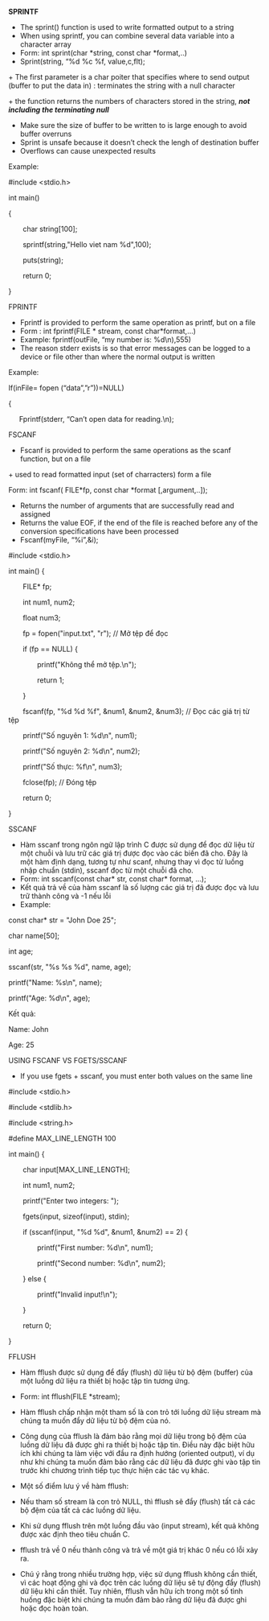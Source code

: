 ﻿**SPRINTF**

- The sprint() function is used to write formatted output to a string
- When using sprintf, you can combine several data variable into a character array
- Form: int sprint(char \*string, const char \*format,..)
- Sprint(string, “%d %c %f, value,c,flt);

\+ The first parameter is a char poiter that specifies where to send output (buffer to put the data in) : terminates the string with a null character

\+ the function returns the numbers of characters stored in the string, ***not including the terminating null***

- Make sure the size of buffer to be written to is large enough to avoid buffer overruns
- Sprint is unsafe because it doesn’t check the lengh of destination buffer
- Overflows can cause unexpected results

Example:

#include <stdio.h>

int main()

{

`    `char string[100];

`    `sprintf(string,"Hello viet nam %d",100);

`    `puts(string);

`    `return 0;

}

FPRINTF

- Fprintf is provided to perform the same operation as printf, but on a file
- Form : int fprintf(FILE \* stream, const char\*format,…)
- Example: fprintf(outFile, “my number is: %d\n),555)
- The reason stderr exists is so that error messages can be logged to a device or file other than where the normal output is written

Example:

If(inFile= fopen (“data”,”r”))=NULL)

{

`	`Fprintf(stderr, “Can’t open data for reading.\n);

FSCANF

- Fscanf is provided to perform the same operations as the scanf function, but on a file

\+ used to read formatted input (set of charracters) form a file

Form: int fscanf( FILE\*fp, const char \*format [,argument,..]);

- Returns the number of arguments that are successfully read and assigned
- Returns the value EOF, if the end of the file is reached before any of the conversion specifications have been processed
- Fscanf(myFile, “%i”,&i);

#include <stdio.h>

int main() {

`    `FILE\* fp;

`    `int num1, num2;

`    `float num3;

`    `fp = fopen("input.txt", "r");  // Mở tệp để đọc

`    `if (fp == NULL) {

`        `printf("Không thể mở tệp.\n");

`        `return 1;

`    `}

`    `fscanf(fp, "%d %d %f", &num1, &num2, &num3);  // Đọc các giá trị từ tệp

`    `printf("Số nguyên 1: %d\n", num1);

`    `printf("Số nguyên 2: %d\n", num2);

`    `printf("Số thực: %f\n", num3);

`    `fclose(fp);  // Đóng tệp

`    `return 0;

}

SSCANF

- Hàm sscanf trong ngôn ngữ lập trình C được sử dụng để đọc dữ liệu từ một chuỗi và lưu trữ các giá trị được đọc vào các biến đã cho. Đây là một hàm định dạng, tương tự như scanf, nhưng thay vì đọc từ luồng nhập chuẩn (stdin), sscanf đọc từ một chuỗi đã cho.
- Form: int sscanf(const char\* str, const char\* format, ...); 
- Kết quả trả về của hàm sscanf là số lượng các giá trị đã được đọc và lưu trữ thành công và -1 nếu lỗi
- Example: 

const char\* str = "John Doe 25";

char name[50];

int age;

sscanf(str, "%s %s %d", name, age);

printf("Name: %s\n", name);

printf("Age: %d\n", age);

Kết quả: 

Name: John

Age: 25

USING FSCANF VS FGETS/SSCANF

- If you use fgets + sscanf, you must enter both values on the same line

#include <stdio.h>

#include <stdlib.h>

#include <string.h>

#define MAX\_LINE\_LENGTH 100

int main() {

`    `char input[MAX\_LINE\_LENGTH];

`    `int num1, num2;

`    `printf("Enter two integers: ");

`    `fgets(input, sizeof(input), stdin);

`    `if (sscanf(input, "%d %d", &num1, &num2) == 2) {

`        `printf("First number: %d\n", num1);

`        `printf("Second number: %d\n", num2);

`    `} else {

`        `printf("Invalid input!\n");

`    `}

`    `return 0;

}

FFLUSH

- Hàm fflush được sử dụng để đẩy (flush) dữ liệu từ bộ đệm (buffer) của một luồng dữ liệu ra thiết bị hoặc tập tin tương ứng.
- Form: int fflush(FILE \*stream);
- Hàm fflush chấp nhận một tham số là con trỏ tới luồng dữ liệu stream mà chúng ta muốn đẩy dữ liệu từ bộ đệm của nó.

- Công dụng của fflush là đảm bảo rằng mọi dữ liệu trong bộ đệm của luồng dữ liệu đã được ghi ra thiết bị hoặc tập tin. Điều này đặc biệt hữu ích khi chúng ta làm việc với đầu ra định hướng (oriented output), ví dụ như khi chúng ta muốn đảm bảo rằng các dữ liệu đã được ghi vào tập tin trước khi chương trình tiếp tục thực hiện các tác vụ khác.

- Một số điểm lưu ý về hàm fflush:

- Nếu tham số stream là con trỏ NULL, thì fflush sẽ đẩy (flush) tất cả các bộ đệm của tất cả các luồng dữ liệu.
- Khi sử dụng fflush trên một luồng đầu vào (input stream), kết quả không được xác định theo tiêu chuẩn C.
- fflush trả về 0 nếu thành công và trả về một giá trị khác 0 nếu có lỗi xảy ra.
- Chú ý rằng trong nhiều trường hợp, việc sử dụng fflush không cần thiết, vì các hoạt động ghi và đọc trên các luồng dữ liệu sẽ tự động đẩy (flush) dữ liệu khi cần thiết. Tuy nhiên, fflush vẫn hữu ích trong một số tình huống đặc biệt khi chúng ta muốn đảm bảo rằng dữ liệu đã được ghi hoặc đọc hoàn toàn.
